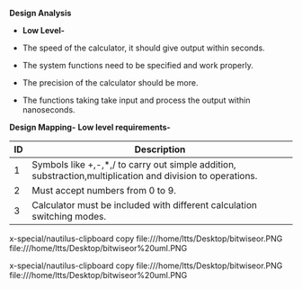 
**Design Analysis**

- **Low Level-**

- The speed of the calculator, it should give output within seconds.
- The system functions need to be specified and work properly.
- The precision of the calculator should be more.
- The functions taking take input and process the output within nanoseconds.

**Design Mapping-**
**Low level requirements-**

| **ID** | **Description** |
| --- | --- |
| 1 | Symbols like +,-,\*,/ to carry out simple addition, substraction,multiplication and division to operations. |
| 2 | Must accept numbers from 0 to 9. |
| 3 | Calculator must be included with different calculation switching modes. |

x-special/nautilus-clipboard
copy
file:///home/ltts/Desktop/bitwiseor.PNG
file:///home/ltts/Desktop/bitwiseor%20uml.PNG

x-special/nautilus-clipboard
copy
file:///home/ltts/Desktop/bitwiseor.PNG
file:///home/ltts/Desktop/bitwiseor%20uml.PNG

